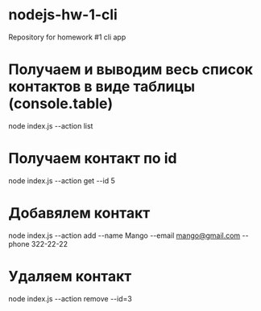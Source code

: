 # nodejs-hw-1-cli
Repository for homework #1 cli app

# Получаем и выводим весь список контактов в виде таблицы (console.table)
node index.js --action list

# Получаем контакт по id
node index.js --action get --id 5

# Добавялем контакт
node index.js --action add --name Mango --email mango@gmail.com --phone 322-22-22

# Удаляем контакт
node index.js --action remove --id=3
